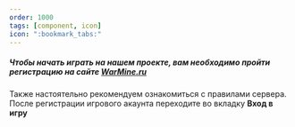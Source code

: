 ```yaml
---
order: 1000
tags: [component, icon]
icon: ":bookmark_tabs:"
---
```

##### Чтобы начать играть на нашем проекте, вам необходимо пройти регистрацию на сайте [WarMine.ru](https://warmine.ru/ "нашем сайте")
Также настоятельно рекомендуем ознакомиться с правилами сервера.
После регистрации игрового акаунта переходите во вкладку **Вход в игру**

